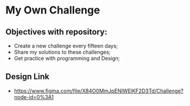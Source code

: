 # My Own Challenge

## Objectives with repository:

 - Create a new challenge every fifteen days;
 - Share my solutions to these challenges;
 - Get practice with programming and Design;

## Design Link

 - https://www.figma.com/file/X84O0MmJpENIWElKF2D3Td/Challenge?node-id=0%3A1

